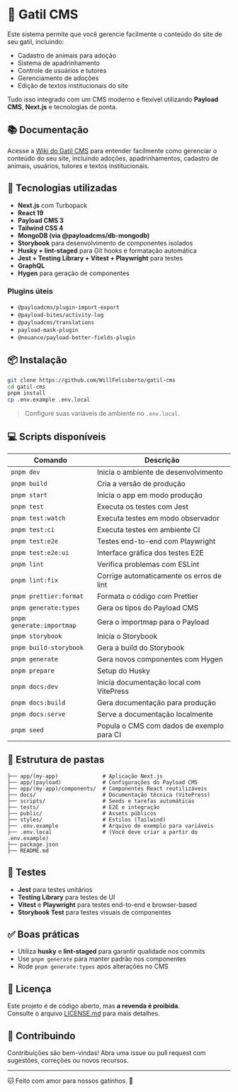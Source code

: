 # 🐾 Gatil CMS

Este sistema permite que você gerencie facilmente o conteúdo do site de seu gatil, incluindo:

- Cadastro de animais para adoção
- Sistema de apadrinhamento
- Controle de usuários e tutores
- Gerenciamento de adoções
- Edição de textos institucionais do site

Tudo isso integrado com um CMS moderno e flexível utilizando **Payload CMS**, **Next.js** e tecnologias de ponta.

## 📚 Documentação

Acesse a [Wiki do Gatil CMS](https://docs-gatil-cms.vercel.app/) para entender facilmente como gerenciar o conteúdo do seu site, incluindo adoções, apadrinhamentos, cadastro de animais, usuários, tutores e textos institucionais.

## 🚀 Tecnologias utilizadas

- **Next.js** com Turbopack
- **React 19**
- **Payload CMS 3**
- **Tailwind CSS 4**
- **MongoDB (via @payloadcms/db-mongodb)**
- **Storybook** para desenvolvimento de componentes isolados
- **Husky + lint-staged** para Git hooks e formatação automática
- **Jest + Testing Library + Vitest + Playwright** para testes
- **GraphQL**
- **Hygen** para geração de componentes

### Plugins úteis

- `@payloadcms/plugin-import-export`
- `@payload-bites/activity-log`
- `@payloadcms/translations`
- `payload-mask-plugin`
- `@nouance/payload-better-fields-plugin`

## 📦 Instalação

```bash
git clone https://github.com/WillFelisberto/gatil-cms
cd gatil-cms
pnpm install
cp .env.example .env.local
```

> Configure suas variáveis de ambiente no `.env.local`.

## 💻 Scripts disponíveis

| Comando                   | Descrição                                 |
| ------------------------- | ----------------------------------------- |
| `pnpm dev`                | Inicia o ambiente de desenvolvimento      |
| `pnpm build`              | Cria a versão de produção                 |
| `pnpm start`              | Inicia o app em modo produção             |
| `pnpm test`               | Executa os testes com Jest                |
| `pnpm test:watch`         | Executa testes em modo observador         |
| `pnpm test:ci`            | Executa testes em ambiente CI             |
| `pnpm test:e2e`           | Testes end-to-end com Playwright          |
| `pnpm test:e2e:ui	`        | Interface gráfica dos testes E2E          |
| `pnpm lint`               | Verifica problemas com ESLint             |
| `pnpm lint:fix`           | Corrige automaticamente os erros de lint  |
| `pnpm prettier:format`    | Formata o código com Prettier             |
| `pnpm generate:types`     | Gera os tipos do Payload CMS              |
| `pnpm generate:importmap` | Gera o importmap para o Payload           |
| `pnpm storybook`          | Inicia o Storybook                        |
| `pnpm build-storybook`    | Gera a build do Storybook                 |
| `pnpm generate`           | Gera novos componentes com Hygen          |
| `pnpm prepare`            | Setup do Husky                            |
| `pnpm docs:dev`           | Inicia documentação local com VitePress   |
| `pnpm docs:build`         | Gera documentação para produção           |
| `pnpm docs:serve`         | Serve a documentação localmente           |
| `pnpm seed`               | Popula o CMS com dados de exemplo para CI |

## 📁 Estrutura de pastas

```
├── app/(my-app)              # Aplicação Next.js
├── app/(payload)             # Configurações do Payload CMS
├── app/(my-app)/components/  # Componentes React reutilizáveis
├── docs/                     # Documentação técnica (VitePress)
├── scripts/                  # Seeds e tarefas automáticas
├── tests/                    # E2E e integração
├── public/                   # Assets públicos
├── styles/                   # Estilos (Tailwind)
├── .env.example              # Arquivo de exemplo para variáveis
├── .env.local                # (Você deve criar a partir do .env.example)
├── package.json
├── README.md
```

## 🧪 Testes

- **Jest** para testes unitários
- **Testing Library** para testes de UI
- **Vitest** e **Playwright** para testes end-to-end e browser-based
- **Storybook Test** para testes visuais de componentes

## ✅ Boas práticas

- Utiliza **husky** e **lint-staged** para garantir qualidade nos commits
- Use `pnpm generate` para manter padrão nos componentes
- Rode `pnpm generate:types` após alterações no CMS

## 📃 Licença

Este projeto é de código aberto, mas **a revenda é proibida**.  
Consulte o arquivo [LICENSE.md](./LICENSE.md) para mais detalhes.

## 🙋 Contribuindo

Contribuições são bem-vindas! Abra uma issue ou pull request com sugestões, correções ou novos recursos.

---

🐱 Feito com amor para nossos gatinhos. 💜
